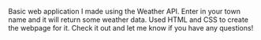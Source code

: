 Basic web application I made using the Weather API. Enter in your town name and it will return some weather data. Used HTML and CSS to create the webpage for it. Check it out and let me know if you have any questions!

